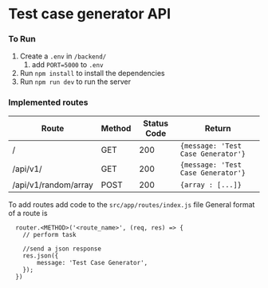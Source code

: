 # Test case generator API

### To Run

1. Create a `.env` in `/backend/`
   1. add `PORT=5000` to `.env`
2. Run `npm install` to install the dependencies
3. Run `npm run dev` to run the server

### Implemented routes

| Route                | Method | Status Code | Return                             |
| -------------------- | ------ | ----------- | ---------------------------------- |
| /                    | GET    | 200         | `{message: 'Test Case Generator'}` |
| /api/v1/             | GET    | 200         | `{message: 'Test Case Generator'}` |
| /api/v1/random/array | POST   | 200         | `{array : [...]}`                  |

To add routes add code to the `src/app/routes/index.js` file
General format of a route is

```
  router.<METHOD>('<route_name>', (req, res) => {
    // perform task

    //send a json response
  	res.json({
  		message: 'Test Case Generator',
  	});
  })
```
